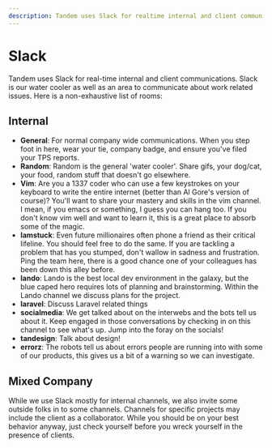 ```yaml
---
description: Tandem uses Slack for realtime internal and client communications
---
```

Slack
======

Tandem uses Slack for real-time internal and client communications. Slack is our
water cooler as well as an area to communicate about work related issues. Here
is a non-exhaustive list of rooms:

Internal
--------

* **General**: For normal company wide communications. When you step foot in
  here, wear your tie, company badge, and ensure you've filed your TPS reports.
* **Random**: Random is the general 'water cooler'. Share gifs, your dog/cat, your
  food, random stuff that doesn't go elsewhere.
* **Vim**: Are you a 1337 coder who can use a few keystrokes on your keyboard to
  write the entire internet (better than Al Gore's version of course)? You'll
  want to share your mastery and skills in the vim channel. I mean, if you emacs
  or something, I guess you can hang too. If you don't know vim well and want to
  learn it, this is a great place to absorb some of the magic.
* **Iamstuck**: Even future millionaires often phone a friend as their critical
  lifeline. You should feel free to do the same. If you are tackling a problem
  that has you stumped, don't wallow in sadness and frustration. Ping the team
  here, there is a good chance one of your colleagues has been down this alley
  before.
* **lando**: Lando is the best local dev environment in the galaxy, but the blue
  caped hero requires lots of planning and brainstorming. Within the Lando
  channel we discuss plans for the project.
* **laravel**: Discuss Laravel related things
* **socialmedia**: We get talked about on the interwebs and the bots tell us
  about it. Keep engaged in those conversations by checking in on this channel
  to see what's up. Jump into the foray on the socials!
* **tandesign**: Talk about design!
* **errorz**: The robots tell us about errors people are running into with some
  of our products, this gives us a bit of a warning so we can investigate.

Mixed Company
-------------

While we use Slack mostly for internal channels, we also invite some outside
folks in to some channels. Channels for specific projects may include the client
as a collaborator. While you should be on your best behavior anyway, just check
yourself before you wreck yourself in the presence of clients.

